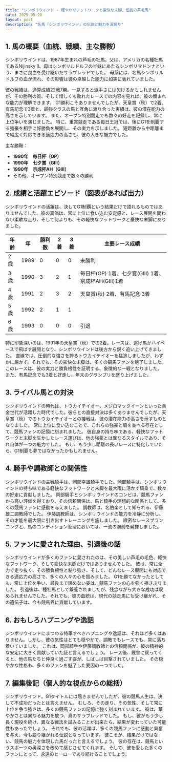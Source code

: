 ```yaml
---
title: "シンボリウインド - 軽やかなフットワークと豪快な末脚、伝説の芦毛馬"
date: 2025-05-28
layout: post
description: "名馬『シンボリウインド』の伝説と魅力を深堀り"
---
```


## 1. 馬の概要（血統、戦績、主な勝鞍）

シンボリウインドは、1987年生まれの芦毛の牡馬。父は、アメリカの名種牡馬であるNijinsky II、母はシンボリルドルフの半妹にあたるシンボリマドンナという、まさに良血を受け継いだサラブレッドでした。  母系には、名馬シンボリルドルフの血が流れ、その影響は彼の卓越した能力に如実に表れていました。

彼の戦績は、通算成績22戦7勝。一見すると派手さには欠けるかもしれませんが、その勝利の質、そして惜しくも敗れたレースでの内容を見れば、彼の類まれな能力が理解できます。  G1勝利こそありませんでしたが、天皇賞（秋）で2着、有馬記念で3着と、最強クラスの馬と互角に渡り合った実績は、彼の潜在能力の高さを示しています。  また、オープン特別競走でも数々の好走を記録し、常に上位争いを演じました。  特に、重賞競走である毎日王冠では、後にG1を制覇する強豪を相手に好勝負を展開し、その実力を示しました。  短距離から中距離まで幅広く対応できる適応力の高さも、彼の大きな魅力でした。


主な勝鞍：

*   **1990年　毎日杯（OP）**
*   **1990年　七夕賞（GIII）**
*   **1990年　京成杯AH（GIII）**
*   その他、オープン特別競走で数々の勝利


## 2. 成績と活躍エピソード（図表があれば出力）

シンボリウインドの活躍は、決してG1制覇という結果だけで語れるものではありませんでした。彼の真価は、常に上位に食い込む安定感と、レース展開を問わない柔軟な走り、そして何よりも、その軽快なフットワークと豪快な末脚にありました。

| 年齢 | 年 | 勝利数 | 2着 | 3着 | 主要レース成績 |
|---|---|---|---|---|---|
| 2歳 | 1989 | 0 | 0 | 0 |  未勝利 |
| 3歳 | 1990 | 3 | 2 | 1 | 毎日杯(OP) 1着、七夕賞(GIII) 1着、京成杯AH(GIII)1着 |
| 4歳 | 1991 | 2 | 3 | 2 | 天皇賞(秋) 2着、有馬記念 3着 |
| 5歳 | 1992 | 2 | 1 | 1 |  |
| 6歳 | 1993 | 0 | 0 | 0 |  引退 |


特に印象深いのは、1991年の天皇賞（秋）での2着。レースは、逃げ馬がハイペースで飛ばす展開となり、シンボリウインドは後方から鋭く追い上げてきました。  直線では、圧倒的な強さを誇るトウカイテイオーを猛追しましたが、わずかに届かず。それでも、その豪快な末脚は、多くの競馬ファンを魅了しました。このレースは、彼の実力と勝負根性を証明する、象徴的な一戦となりました。  また、有馬記念でも3着と好走し、年末のグランプリを盛り上げました。


## 3. ライバル馬との対決

シンボリウインドの時代は、トウカイテイオー、メジロマックイーンといった黄金世代が活躍した時代でした。彼らとの直接対決は多くありませんでしたが、天皇賞（秋）でのトウカイテイオーとの接戦は、彼の潜在能力の高さを示すものとなりました。  常に上位に食い込むことで、これらの強豪と肩を並べる存在として、競馬ファンの記憶に刻まれました。  彼自身の持ち味である、軽快なフットワークと末脚を生かしたレース運びは、他の強豪とは異なるスタイルであり、それ自体が一つの魅力でした。  もし、もう少し距離の長いレースに特化していたら、G1制覇も夢ではなかったかもしれません。


## 4. 騎手や調教師との関係性

シンボリウインドの主戦騎手は、岡部幸雄騎手でした。岡部騎手は、シンボリウインドの持ち味である軽快なフットワークと末脚を最大限に活かす騎乗で、数々の好走に貢献しました。  岡部騎手とシンボリウインドのコンビは、競馬ファンから高い評価を得ており、その信頼関係は、馬と騎手の理想的な関係として、多くの競馬ファンに感動を与えました。  調教師は、名伯楽として知られる、伊藤雄二調教師でした。  伊藤調教師は、シンボリウインドの能力を冷静に分析し、その才能を最大限に引き出すトレーニングを施しました。  緻密なレースプランニングと、馬のコンディション管理においては、一流の腕前を発揮しました。


## 5. ファンに愛された理由、引退後の話

シンボリウインドが多くのファンに愛されたのは、その美しい芦毛の毛色、軽快なフットワーク、そして豪快な末脚だけではありませんでした。  彼は、常に全力で走り抜く、その勝負根性と粘り強さ、そして、どんなレース展開にも対応できる適応力の高さで、多くの人々の心を掴みました。  G1を勝てなかったとしても、常に上位を争い、最後まで諦めない姿は、競馬ファンの心を強く揺さぶりました。  引退後は、種牡馬として繋養されましたが、残念ながら大きな成功は収められませんでした。それでも、彼の血統は、現代の競走馬にも受け継がれ、その遺伝子は、今も競馬界に貢献しています。


## 6. おもしろハプニングや逸話

シンボリウインドにまつわる特筆すべきハプニングや逸話は、それほど多くはありません。しかし、彼の気性はとても穏やかで、調教でもレースでも、常に落ち着いていました。  これは、岡部騎手や伊藤調教師との信頼関係が、彼の精神的な安定に大きく貢献していた証と言えるでしょう。  レース後、厩舎に戻ってくると、他の馬たちと仲良く過ごす姿が、しばしば目撃されていました。  その穏やかな性格も、多くのファンを魅了した要因の一つでした。


## 7. 編集後記（個人的な視点からの総括）

シンボリウインド。G1タイトルには届きませんでしたが、彼の競馬人生は、決して不成功だったとは言えません。  むしろ、その走り、その気性、そして常に上位を争う強さは、多くの競馬ファンの記憶に強く刻まれています。  彼は、華やかさとは異なる魅力を放つ、真のサラブレッドでした。  もし、彼がもう少し長く現役を続け、異なる戦法を試みることが出来たら、結果が変わっていた可能性もあったでしょう。  それでも、彼の活躍は、多くの競馬ファンに感動と興奮を与え、今も語り継がれる伝説となっています。  彼こそが、結果だけではない、競馬の魅力を体現した馬だったと言えるでしょう。  彼の存在は、競馬というスポーツの奥深さを改めて感じさせてくれます。  そして、彼を愛した多くのファンにとって、永遠のヒーローであり続けることでしょう。
